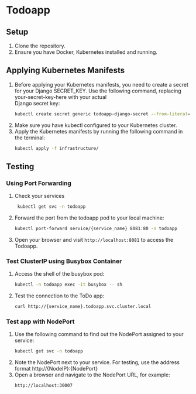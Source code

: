 # Todoapp

## Setup

1. Clone the repository.
2. Ensure you have Docker, Kubernetes installed and running.

## Applying Kubernetes Manifests
1. Before applying your Kubernetes manifests, you need to create a secret for your Django SECRET_KEY. Use the following command, replacing your-secret-key-here with your actual    
    Django secret key:
   ```bash
   kubectl create secret generic todoapp-django-secret --from-literal=SECRET_KEY='your-secret-key-here' -n todoapp
    ```
2. Make sure you have kubectl configured to your Kubernetes cluster.
3. Apply the Kubernetes manifests by running the following command in the terminal:
    ```bash
    kubectl apply -f infrastructure/
    ```

## Testing

### Using Port Forwarding
1. Check your services
   ```bash
    kubectl get svc -n todoapp
   ```
2. Forward the port from the todoapp pod to your local machine:
    ```bash
    kubectl port-forward service/{service_name} 8081:80 -n todoapp
    ```
3. Open your browser and visit ```http://localhost:8081``` to access the Todoapp.

### Test ClusterIP using Busybox Container

1. Access the shell of the busybox pod:
    ```bash
    kubectl -n todoapp exec -it busybox -- sh
    ```
2. Test the connection to the ToDo app:
    ```bash
   curl http://{service_name}.todoapp.svc.cluster.local
    ```

### Test app with NodePort

1. Use the following command to find out the NodePort assigned to your service:
    ```bash
    kubectl get svc -n todoapp
    ```
2. Note the NodePort next to your service. For testing, use the address format http://{NodeIP}:{NodePort}
3. Open a browser and navigate to the NodePort URL, for example:
    ```bash
    http://localhost:30007
    ```
